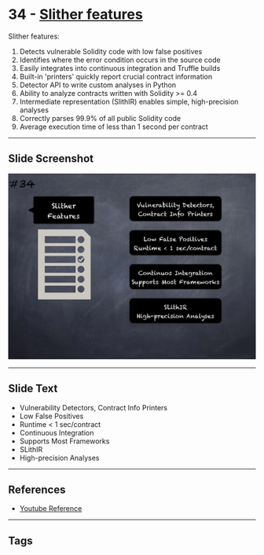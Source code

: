 
# 34 - [Slither features](./Slither%20features.md)

Slither features:

1. Detects vulnerable Solidity code with low false positives
2. Identifies where the error condition occurs in the source code
3. Easily integrates into continuous integration and Truffle builds
4. Built-in 'printers' quickly report crucial contract information
5. Detector API to write custom analyses in Python
6. Ability to analyze contracts written with Solidity >= 0.4
7. Intermediate representation (SlithIR) enables simple, high-precision analyses
8. Correctly parses 99.9% of all public Solidity code
9. Average execution time of less than 1 second per contract
___
## Slide Screenshot
![034.png](../../images/6.%20Audit%20Techniques%20and%20Tools%20101/034.png)
___
## Slide Text
- Vulnerability Detectors, Contract Info Printers
- Low False Positives
- Runtime < 1 sec/contract
- Continuous Integration
- Supports Most Frameworks
- SLithIR
- High-precision Analyses
___
## References
- [Youtube Reference](https://youtu.be/QstpNY1IuqM?t=971)
___
## Tags
